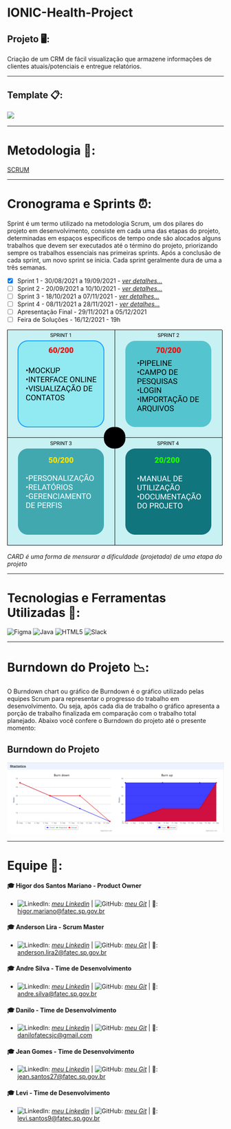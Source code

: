 # IONIC-Health-Project
## Projeto 🖥️: 
 Criação de um CRM de fácil visualização que armazene informações de clientes atuais/potenciais e entregue relatórios.

___________________________________________________________________________________________________________________________________________________________________________________
## Template 📋:
![](https://github.com/cpusfatec/IONIC-Health-Project/blob/main/Imagens/GIF_Ionic.gif)

___________________________________________________________________________________________________________________________________________________________________________________
# Metodologia 📂:
[SCRUM](https://www.desenvolvimentoagil.com.br/scrum/)

___________________________________________________________________________________________________________________________________________________________________________________
# Cronograma e Sprints ⏰:
Sprint é um termo utilizado na metodologia Scrum, um dos pilares do projeto em desenvolvimento, consiste em cada uma das etapas do projeto, determinadas em espaços específicos de tempo onde são alocados alguns trabalhos que devem ser executados até o término do projeto, priorizando sempre os trabalhos essenciais nas primeiras sprints. Após a conclusão de cada sprint, um novo sprint se inicia. Cada sprint geralmente dura de uma a três semanas.
- [X] Sprint 1 - 30/08/2021 a 19/09/2021 - [_ver detalhes..._](https://github.com/cpusfatec/IONIC-Health-Project/tree/Sprint-1)
- [ ] Sprint 2 - 20/09/2021 a 10/10/2021 - [_ver detalhes..._](https://github.com/cpusfatec/IONIC-Health-Project/tree/Sprint-2)
- [ ] Sprint 3 - 18/10/2021 a 07/11/2021 - [_ver detalhes..._](https://github.com/cpusfatec/IONIC-Health-Project/tree/Sprint-3)
- [ ] Sprint 4 - 08/11/2021 a 28/11/2021 - [_ver detalhes..._](https://github.com/cpusfatec/IONIC-Health-Project/tree/Sprint-4)
- [ ] Apresentação Final - 29/11/2021 a 05/12/2021
- [ ] Feira de Soluções - 16/12/2021 - 19h

![](https://github.com/cpusfatec/IONIC-Health-Project/blob/main/Imagens/CARDS.png)

_CARD é uma forma de mensurar a dificuldade (projetada) de uma etapa do projeto_

___________________________________________________________________________________________________________________________________________________________________________________

# Tecnologias e Ferramentas Utilizadas 🧰:
![Figma](https://img.shields.io/badge/figma-%23F24E1E.svg?style=for-the-badge&logo=figma&logoColor=white) ![Java](https://img.shields.io/badge/java-%23ED8B00.svg?style=for-the-badge&logo=java&logoColor=white) ![HTML5](https://img.shields.io/badge/html5-%23E34F26.svg?style=for-the-badge&logo=html5&logoColor=white) ![Slack](https://img.shields.io/badge/Slack-4A154B?style=for-the-badge&logo=slack&logoColor=white)

___________________________________________________________________________________________________________________________________________________________________________________

# Burndown do Projeto 📉:
O Burndown chart ou gráfico de Burndown é o gráfico utilizado pelas equipes Scrum para representar o progresso do trabalho em desenvolvimento. Ou seja, após cada dia de trabalho o gráfico apresenta a porção de trabalho finalizada em comparação com o trabalho total planejado. Abaixo você confere o Burndown do projeto até o presente momento:

## Burndown do Projeto
![](https://github.com/cpusfatec/IONIC-Health-Project/blob/main/Imagens/BURNDOWN%20SPRINT%201.png)

___________________________________________________________________________________________________________________________________________________________________________________

# Equipe 👥:

#### :mortar_board: Higor dos Santos Mariano - Product Owner
- ![LinkedIn](https://img.shields.io/badge/linkedin-%230077B5.svg?style=for-the-badge&logo=linkedin&logoColor=white): [_meu Linkedin_]() | ![GitHub](https://img.shields.io/badge/github-%23121011.svg?style=for-the-badge&logo=github&logoColor=white): [_meu Git_](https://github.com/Higor-SM) | 📧: higor.mariano@fatec.sp.gov.br

#### :mortar_board: Anderson Lira - Scrum Master
- ![LinkedIn](https://img.shields.io/badge/linkedin-%230077B5.svg?style=for-the-badge&logo=linkedin&logoColor=white): [_meu Linkedin_]() | ![GitHub](https://img.shields.io/badge/github-%23121011.svg?style=for-the-badge&logo=github&logoColor=white): [_meu Git_](https://github.com/alira1984) | 📧: anderson.lira2@fatec.sp.gov.br

#### :mortar_board: Andre Silva - Time de Desenvolvimento
- ![LinkedIn](https://img.shields.io/badge/linkedin-%230077B5.svg?style=for-the-badge&logo=linkedin&logoColor=white): [_meu Linkedin_](https://www.linkedin.com/in/andr%C3%A9-silva-63a4621ba/) | ![GitHub](https://img.shields.io/badge/github-%23121011.svg?style=for-the-badge&logo=github&logoColor=white): [_meu Git_](https://github.com/AndreSilva358) | 📧: andre.silva@fatec.sp.gov.br

#### :mortar_board: Danilo - Time de Desenvolvimento
- ![LinkedIn](https://img.shields.io/badge/linkedin-%230077B5.svg?style=for-the-badge&logo=linkedin&logoColor=white): [_meu Linkedin_]() | ![GitHub](https://img.shields.io/badge/github-%23121011.svg?style=for-the-badge&logo=github&logoColor=white): [_meu Git_](https://github.com/Danilo2010) | 📧: danilofatecsjc@gmail.com

#### :mortar_board: Jean Gomes - Time de Desenvolvimento
- ![LinkedIn](https://img.shields.io/badge/linkedin-%230077B5.svg?style=for-the-badge&logo=linkedin&logoColor=white): [_meu Linkedin_](https://www.linkedin.com/in/jean-santos-562b74200/) | ![GitHub](https://img.shields.io/badge/github-%23121011.svg?style=for-the-badge&logo=github&logoColor=white): [_meu Git_](https://github.com/jeangomes3) | 📧: jean.santos27@fatec.sp.gov.br

#### :mortar_board: Levi - Time de Desenvolvimento
- ![LinkedIn](https://img.shields.io/badge/linkedin-%230077B5.svg?style=for-the-badge&logo=linkedin&logoColor=white): [_meu Linkedin_](https://www.linkedin.com/in/levi-motta-5001a2173/) | ![GitHub](https://img.shields.io/badge/github-%23121011.svg?style=for-the-badge&logo=github&logoColor=white): [_meu Git_](https://github.com/levizoca) | 📧: levi.santos9@fatec.sp.gov.br 
